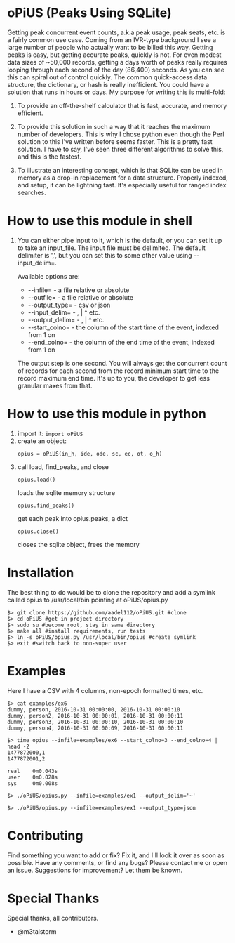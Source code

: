 oPiUS (Peaks Using SQLite)
==========================
Getting peak concurrent event counts, a.k.a peak usage,
peak seats, etc. is a fairly common use case. Coming from an IVR-type background I see a large number of people who actually want to be billed this way.
Getting peaks is easy, but getting accurate peaks, quickly is not. For even modest data sizes of ~50,000 records, getting a days worth of peaks really requires looping through each second of the day (86,400) seconds. As you can see this can spiral out of control quickly. The common quick-access data structure, the dictionary, or hash is really inefficient. You could have a solution that runs in hours or days. My purpose for writing this is multi-fold:

1. To provide an off-the-shelf calculator that is fast, accurate, and memory efficient.

2. To provide this solution in such a way that it reaches the maximum number of developers. This is why I chose python even though the Perl solution to this I've written before seems faster. This is a pretty fast solution. I have to say, I've seen three different algorithms to solve this, and this is the fastest.

3. To illustrate an interesting concept, which is that SQLite can be used in memory as a drop-in replacement for a data structure. Properly indexed, and setup, it can be lightning fast. It's especially useful for ranged index searches.


How to use this module in shell
===============================
1. You can either pipe input to it, which is the default, or you can set it up to take an input_file. The input file must be delimited. The default delimiter is ',', but you can set this to some other value using --input_delim=.

    Available options are:
    * --infile= - a file relative or absolute
    * --outfile= - a file relative or absolute
    * --output_type= - csv or json
    * --input_delim= - , | ^ etc.
    * --output_delim= - , | ^ etc.
    * --start_colno= - the column of the start time of the event, indexed from 1 on
    * --end_colno= - the column of the end time of the event, indexed from 1 on

    The output step is one second. You will always get the concurrent count of records for each second from the record minimum start time to the record maximum end time. It's up to you, the developer to get less granular maxes from that.

How to use this module in python
===============================
1. import it: ``import oPiUS``
2. create an object:
    ```
    opius = oPiUS(in_h, ide, ode, sc, ec, ot, o_h)
    ```
3. call load, find_peaks, and close
    ```
    opius.load()
    ```
    loads the sqlite memory structure
    ```
    opius.find_peaks()
    ```
    get each peak into opius.peaks, a dict
    ```
    opius.close()
    ```
    closes the sqlite object, frees the memory

Installation
============

The best thing to do would be to clone the repository and add a symlink called opius to /usr/local/bin pointing at oPiUS/opius.py

```
$> git clone https://github.com/aadel112/oPiUS.git #clone
$> cd oPiUS #get in project directory
$> sudo su #become root, stay in same directory
$> make all #install requirements, run tests
$> ln -s oPiUS/opius.py /usr/local/bin/opius #create symlink
$> exit #switch back to non-super user
```

Examples
========
Here I have a CSV with 4 columns, non-epoch formatted times, etc.

```
$> cat examples/ex6
dummy, person, 2016-10-31 00:00:00, 2016-10-31 00:00:10
dummy, person2, 2016-10-31 00:00:01, 2016-10-31 00:00:11
dummy, person3, 2016-10-31 00:00:10, 2016-10-31 00:00:10
dummy, person4, 2016-10-31 00:00:09, 2016-10-31 00:00:11

$> time opius --infile=examples/ex6 --start_colno=3 --end_colno=4 | head -2
1477872000,1
1477872001,2

real    0m0.043s
user    0m0.028s
sys     0m0.008s
```

```
$> ./oPiUS/opius.py --infile=examples/ex1 --output_delim='~'
```

```
$> ./oPiUS/opius.py --infile=examples/ex1 --output_type=json
```

Contributing
============
Find something you want to add or fix? Fix it, and I'll look it over as soon as possible. Have any comments, or find any bugs? Please contact me or open an issue. Suggestions for improvement? Let them be known.

Special Thanks
==============
Special thanks, all contributors.

* @m3talstorm
